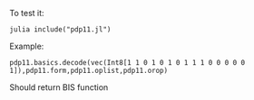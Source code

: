
To test it:

    julia include("pdp11.jl")

Example:

    pdp11.basics.decode(vec(Int8[1 1 0 1 0 1 0 1 1 1 0 0 0 0 0 1]),pdp11.form,pdp11.oplist,pdp11.orop)

Should return BIS function
